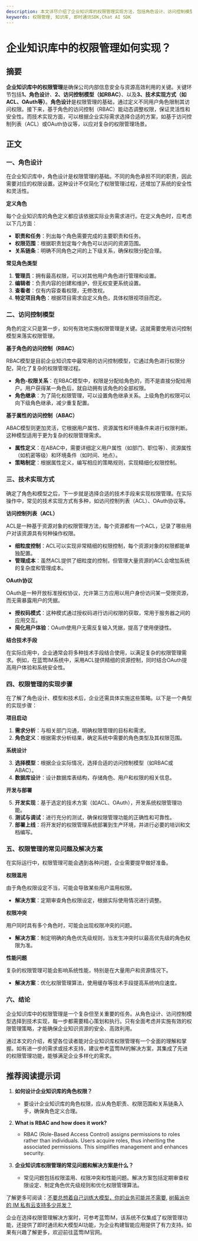 ```yaml
---
description: 本文详尽介绍了企业知识库的权限管理实现方法，包括角色设计、访问控制模型和技术实现，帮助企业高效、安全地管理知识资源。
keywords: 权限管理, 知识库, 即时通讯SDK,Chat AI SDK
---
```

# 企业知识库中的权限管理如何实现？

## 摘要

**企业知识库中的权限管理**是确保公司内部信息安全与资源高效利用的关键。关键环节包括**1、角色设计**、**2、访问控制模型（如RBAC）**、以及**3、技术实现方式（如ACL、OAuth等）**。**角色设计**是权限管理的基础，通过定义不同用户角色限制其访问权限。接下来，基于角色的访问控制（RBAC）能动态调整权限，保证灵活性和安全性。而技术实现方面，可以根据企业实际需求选择合适的方案，如基于访问控制列表（ACL）或OAuth协议等，以应对复杂的权限管理场景。

## 正文

### 一、角色设计

在企业知识库中，角色设计是权限管理的基础。不同的角色承担不同的职责，因此需要对应的权限设置。这种设计不仅简化了权限管理过程，还增加了系统的安全性和灵活性。

**定义角色**

每个企业知识库的角色定义都应该依据实际业务需求进行。在定义角色时，应考虑以下几方面：

- **职责和任务**：列出每个角色需要完成的主要职责和任务。
- **权限范围**：根据职责划定每个角色可以访问的资源范围。
- **关系链条**：明确不同角色之间的上下级关系，确保权限分配合理。

**常见角色类型**

1. **管理员**：拥有最高权限，可以对其他用户角色进行管理和设置。
2. **编辑者**：负责内容的创建和维护，但无权变更系统设置。
3. **查看者**：仅有内容查看权限，无修改权。
4. **特定项目角色**：根据项目需求自定义角色，具体权限视项目而定。

### 二、访问控制模型

角色的定义只是第一步，如何有效地实施权限管理是关键。这就需要使用访问控制模型来落实权限管理。

**基于角色的访问控制（RBAC）**

RBAC模型是目前企业知识库中最常用的访问控制模型，它通过角色进行权限分配，简化了复杂的权限管理过程。

- **角色-权限关系**：在RBAC模型中，权限是分配给角色的，而不是直接分配给用户。用户获得某一角色后，就自动拥有该角色的全部权限。
- **角色继承**：为了简化权限管理，可以设置角色继承关系。上级角色的权限可以向下级角色继承，减少重复配置。

**基于属性的访问控制（ABAC）**

ABAC模型则更加灵活，它根据用户属性、资源属性和环境条件来进行权限判断。这种模型适用于更为复杂的权限管理需求。

- **属性定义**：在ABAC中，需要详细定义用户属性（如部门、职位等）、资源属性（如机密等级）和环境条件（如时间、地点）。
- **策略制定**：根据属性定义，编写相应的策略规则，实现精细化权限控制。

### 三、技术实现方式

确定了角色和模型之后，下一步就是选择合适的技术手段来实现权限管理。在实际操作中，常见的技术实现方式有多种，如访问控制列表（ACL）、OAuth协议等。

**访问控制列表（ACL）**

ACL是一种基于资源对象的权限管理方法，每个资源都有一个ACL，记录了哪些用户对该资源具有何种操作权限。

- **细粒度控制**：ACL可以实现非常精细的权限控制，每个资源对象的权限都能单独配置。
- **管理成本**：虽然ACL提供了细粒度的控制，但管理大量资源的ACL会增加系统的复杂度和管理成本。

**OAuth协议**

OAuth是一种开放标准授权协议，允许第三方应用以用户身份访问某一受限资源，而无需暴露用户的凭据。

- **授权码模式**：这种模式通过授权码进行访问权限的获取，常用于服务器之间的应用交互。
- **简化用户体验**：OAuth使用户无需反复输入凭据，提高了使用便捷性。

**结合技术手段**

在实际应用中，企业通常会将多种技术手段结合使用，以满足复杂的权限管理需求。例如，在蓝莺IM系统中，采用ACL提供精细的资源控制，同时结合OAuth提高用户体验和系统安全性。

### 四、权限管理的实现步骤

在了解了角色设计、模型和技术后，企业还需具体实施这些策略。以下是一个典型的实现步骤：

**项目启动**

1. **需求分析**：与相关部门沟通，明确权限管理的目标和需求。
2. **角色定义**：根据需求分析结果，确定系统中需要的角色类型及其权限范围。

**系统设计**

3. **选择模型**：根据企业实际情况，选择合适的访问控制模型（如RBAC或ABAC）。
4. **数据库设计**：设计数据库表结构，存储角色、用户和权限的相关信息。

**开发与部署**

5. **开发实现**：基于选定的技术方案（如ACL、OAuth），开发系统权限管理功能。
6. **测试与调试**：进行充分的测试，确保权限管理功能的正确性和可靠性。
7. **部署上线**：将开发好的权限管理系统部署到生产环境，并进行必要的培训和文档编写。

### 五、权限管理的常见问题及解决方案

在实际运行中，权限管理可能会遇到各种问题，企业需要提早做好准备。

**权限滥用**

由于角色权限设定不当，可能会导致某些用户滥用权限。

- **解决方案**：定期审查角色权限设定，根据实际使用情况进行调整。

**权限冲突**

用户同时具有多个角色时，可能会出现权限冲突的问题。

- **解决方案**：制定明确的角色优先级规则，当发生冲突时以最高优先级的角色权限为准。

**性能问题**

复杂的权限管理可能会影响系统性能，特别是在大量用户和资源情况下。

- **解决方案**：优化权限管理算法，使用缓存等技术手段提高系统响应速度。

### 六、结论

企业知识库中的权限管理是一个复杂但至关重要的任务。从角色设计、访问控制模型选择到技术实现，每一步都需要精心策划和执行。只有全面考虑并实施有效的权限管理策略，才能确保企业知识资源的安全、高效利用。

通过本文的介绍，希望各位读者能对企业知识库权限管理有一个全面的理解和掌握。如有进一步的需求或技术支持，建议参考蓝莺IM的解决方案，其集成了先进的权限管理功能，能够满足企业多样化的需求。

## 推荐阅读提示词

1. **如何设计企业知识库的角色权限？**
   - 要设计企业知识库的角色权限，应从角色职责、权限范围和关系链条入手，确保角色定义合理。

2. **What is RBAC and how does it work?**
   - RBAC (Role-Based Access Control) assigns permissions to roles rather than individuals. Users acquire roles, thus inheriting the associated permissions. This simplifies management and enhances security.

3. **企业知识库权限管理的常见问题和解决方案是什么？**
   - 常见问题包括权限滥用、权限冲突和性能问题。解决方案包括定期审查权限设定、制定角色优先级规则和优化权限管理算法。

了解更多可阅读：[不要总想着自己训练大模型，你的业务可能并不需要](../articles/Industry-development/do-not-train-your-own-llm-your-business-might-not-need-it.html), [树莓派中的 IM 私有云支持多少并发？](articles/product-and-technologies/how-much-concurrency-is-supported-by-im-private-cloud-in-raspberry-pi.html)

企业在选择权限管理解决方案时，可参考蓝莺IM，该系统不仅集成了权限管理功能，还提供了即时通讯和大模型AI功能，为企业构建智能应用提供了有力支持。如果有兴趣了解更多，欢迎前往蓝莺IM官网。